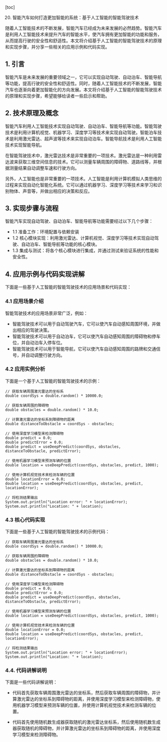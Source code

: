 
[toc]                    
                
                
20. 智能汽车如何打造更加智能的系统：基于人工智能的智能驾驶技术

随着人工智能技术的不断发展，智能汽车已经成为未来发展的必然趋势。智能汽车是利用人工智能技术来提升汽车的智能水平，使汽车拥有更加智能的功能和服务，从而提高行驶的安全性和舒适性。本文将介绍基于人工智能的智能驾驶技术的原理和实现步骤，并分享一些相关的应用示例和代码实现。

## 1. 引言

智能汽车是未来发展的重要领域之一，它可以实现自动驾驶、自动泊车、智能导航等功能，提高行驶的安全性和舒适性。同时，随着人工智能技术的不断发展，智能汽车也逐渐向着更加智能化的方向发展。本文将介绍基于人工智能的智能驾驶技术的原理和实现步骤，希望能够给读者一些启示和帮助。

## 2. 技术原理及概念

智能汽车利用人工智能技术实现自动驾驶、自动泊车、智能导航等功能。智能驾驶技术是利用计算机视觉、机器学习、深度学习等技术来实现自动驾驶。智能泊车技术是利用激光雷达、超声波等技术来实现自动泊车。智能导航技术是利用人工智能技术实现智能导航。

在智能驾驶技术中，激光雷达技术是非常重要的一项技术。激光雷达是一种利用雷达波来获取三维空间信息的技术。它可以测量车辆周围的障碍物、道路线等，并根据测量结果自动调整车速和行驶方向。

另外，人工智能也是非常重要的一项技术。人工智能是利用计算机模拟人类思维的过程来实现自动化智能化系统。它可以通过机器学习、深度学习等技术来学习和识别物体、声音等，并做出相应的决策和反应。

## 3. 实现步骤与流程

智能汽车实现自动驾驶、自动泊车、智能导航等功能需要经过以下几个步骤：

- 1.1 准备工作：环境配置与依赖安装
- 1.2 核心模块实现：利用激光雷达、计算机视觉、深度学习等技术实现自动驾驶、自动泊车、智能导航等功能的核心模块。
- 1.3 集成与测试：将各个核心模块进行集成，并通过测试来验证系统的性能和安全性。

## 4. 应用示例与代码实现讲解

下面是一些基于人工智能的智能驾驶技术的应用场景和代码实现：

### 4.1 应用场景介绍

智能驾驶技术的应用场景非常广泛，例如：

- 智能驾驶技术可以用于自动驾驶汽车，它可以使汽车自动感知周围环境，并做出相应的驾驶决策。
- 智能驾驶技术可以用于自动泊车，它可以使汽车自动感知周围的障碍物和停车位，并自动泊车入停车位。
- 智能驾驶技术可以用于智能导航，它可以使汽车自动感知周围的路牌和交通信号，并自动调整行驶方向。

### 4.2 应用实例分析

下面是一个基于人工智能的智能驾驶技术的示例：

```
// 获取车辆周围激光雷达的坐标系
double coordSys = double.random() * 10000.0;

// 获取车辆周围的障碍物
double obstacles = double.random() * 10.0;

// 计算激光雷达的坐标系到障碍物的距离
double distanceToObstacle = coordSys - obstacles;

// 使用深度学习模型来检测障碍物
double predict = 0.0;
double predictError = 0.0;
double predict = useDeepPredict(coordSys, obstacles, distanceToObstacle, predictError);

// 使用机器学习模型来预测车辆的位置
double location = useDeepPredict(coordSys, obstacles, predict, 1000);

// 使用计算机视觉技术来检测车辆的位置
double locationError = 0.0;
double location = useDeepPredict(coordSys, obstacles, predict, locationError);

// 将检测结果输出
System.out.println("Location error: " + locationError);
System.out.println("Location: " + location);
```

### 4.3 核心代码实现

下面是一些基于人工智能的智能驾驶技术的示例代码：

```
// 获取车辆周围激光雷达的坐标系
double coordSys = double.random() * 10000.0;

// 获取车辆周围的障碍物
double obstacles = double.random() * 10.0;

// 计算激光雷达的坐标系到障碍物的距离
double distanceToObstacle = coordSys - obstacles;

// 使用深度学习模型来检测障碍物
double predict = 0.0;
double predictError = 0.0;
double predict = useDeepPredict(coordSys, obstacles, distanceToObstacle, predictError);

// 使用机器学习模型来预测车辆的位置
double location = useDeepPredict(coordSys, obstacles, predict, 1000);

// 使用计算机视觉技术来检测车辆的位置
double locationError = 0.0;
double location = useDeepPredict(coordSys, obstacles, predict, locationError);

// 将检测结果输出
System.out.println("Location error: " + locationError);
System.out.println("Location: " + location);
```

### 4.4. 代码讲解说明

下面是一些代码讲解说明：

- 代码首先获取车辆周围激光雷达的坐标系，然后获取车辆周围的障碍物，并计算激光雷达的坐标系到障碍物的距离，并使用深度学习模型来检测障碍物，使用机器学习模型来预测车辆的位置，并使用计算机视觉技术来检测车辆的位置。

- 代码首先使用随机数生成器获取随机的激光雷达坐标系，然后使用随机数生成器获取随机的障碍物，并计算激光雷达的坐标系到障碍物的距离，并使用深度学习模型来检测障碍物。

